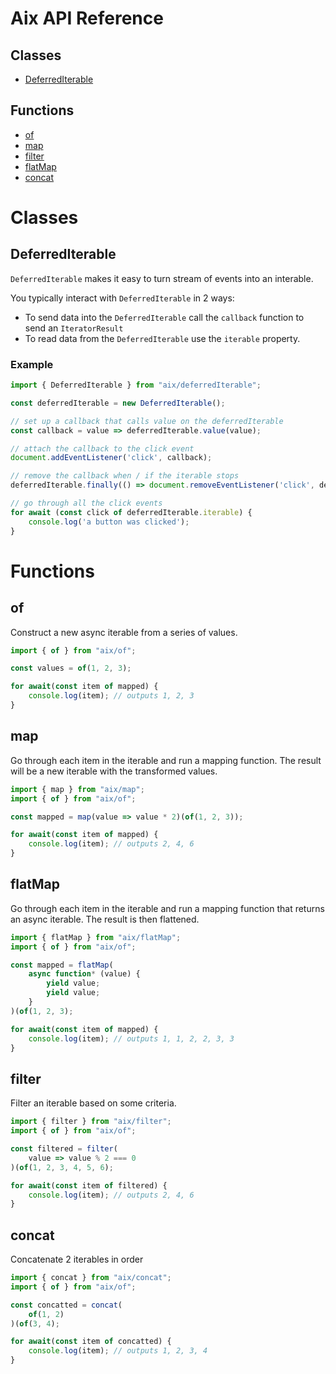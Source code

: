 # Aix API Reference

## Classes

* [DeferredIterable](##DeferredIterable)

## Functions

* [of](##of)
* [map](##map)
* [filter](##filter)
* [flatMap](##flatMap)
* [concat](##concat)

# Classes

## DeferredIterable

```DeferredIterable``` makes it easy to turn stream of events into an interable.

You typically interact with ```DeferredIterable``` in 2 ways:

* To send data into the ```DeferredIterable``` call the ```callback``` function to send an ```IteratorResult```
* To read data from the ```DeferredIterable``` use the ```iterable``` property.

### Example

```javascript
import { DeferredIterable } from "aix/deferredIterable";

const deferredIterable = new DeferredIterable();

// set up a callback that calls value on the deferredIterable
const callback = value => deferredIterable.value(value);

// attach the callback to the click event
document.addEventListener('click', callback);

// remove the callback when / if the iterable stops
deferredIterable.finally(() => document.removeEventListener('click', deferredIterable.value));

// go through all the click events
for await (const click of deferredIterable.iterable) {
    console.log('a button was clicked');
}
```

# Functions

## of

Construct a new async iterable from a series
of values.

```javascript
import { of } from "aix/of";

const values = of(1, 2, 3);

for await(const item of mapped) {
    console.log(item); // outputs 1, 2, 3
}
```

## map

Go through each item in the iterable and run a mapping function. The result will be a new 
iterable with the transformed values.

```javascript
import { map } from "aix/map";
import { of } from "aix/of";

const mapped = map(value => value * 2)(of(1, 2, 3));

for await(const item of mapped) {
    console.log(item); // outputs 2, 4, 6
}
```

## flatMap

Go through each item in the iterable and run a mapping function that returns an async iterable. The 
result is then flattened.

```javascript
import { flatMap } from "aix/flatMap";
import { of } from "aix/of";

const mapped = flatMap(
    async function* (value) {
        yield value;
        yield value;
    }
)(of(1, 2, 3);

for await(const item of mapped) {
    console.log(item); // outputs 1, 1, 2, 2, 3, 3
}
```

## filter

Filter an iterable based on some criteria.

```javascript
import { filter } from "aix/filter";
import { of } from "aix/of";

const filtered = filter(
    value => value % 2 === 0
)(of(1, 2, 3, 4, 5, 6);

for await(const item of filtered) {
    console.log(item); // outputs 2, 4, 6
}
```

## concat

Concatenate 2 iterables in order

```javascript
import { concat } from "aix/concat";
import { of } from "aix/of";

const concatted = concat(
    of(1, 2)
)(of(3, 4);

for await(const item of concatted) {
    console.log(item); // outputs 1, 2, 3, 4
}
```

